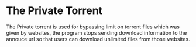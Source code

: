 # The Private Torrent
The Private torrent is used for bypassing limit on torrent files which was given by websites, the program stops sending download information to the annouce url so that users can download unlimited files from those websites.
